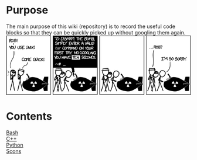 # Purpose
The main purpose of this wiki (repository) is to record the useful code blocks so that they can be quickly picked up without googling them again.<br>
![](doc/tar.png)
# Contents
[Bash](doc/bash/main.md)<br>
[C++](doc/cpp/main.md)<br>
[Python](doc/python/main.md)<br>
[Scons](doc/scons/main.md)<br>
